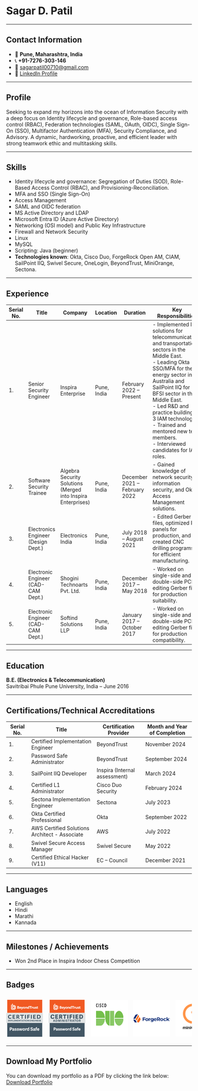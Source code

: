 # Sagar D. Patil

---

## Contact Information

- 📍 **Pune, Maharashtra, India**  
- 📞 **+91-7276-303-146**  
- 📧 [sagarpatil00710@gmail.com](mailto:sagarpatil00710@gmail.com)  
- 🔗 [LinkedIn Profile](https://www.linkedin.com/in/sagarpatilpune)

---

## Profile

Seeking to expand my horizons into the ocean of Information Security with a deep focus on Identity lifecycle and governance, Role-based access control (RBAC), Federation technologies (SAML, OAuth, OIDC), Single Sign-On (SSO), Multifactor Authentication (MFA), Security Compliance, and Advisory. A dynamic, hardworking, proactive, and efficient leader with strong teamwork ethic and multitasking skills.

---

## Skills

- Identity lifecycle and governance: Segregation of Duties (SOD), Role-Based Access Control (RBAC), and Provisioning-Reconciliation.
- MFA and SSO (Single Sign-On)
- Access Management
- SAML and OIDC federation
- MS Active Directory and LDAP
- Microsoft Entra ID (Azure Active Directory)
- Networking (OSI model) and Public Key Infrastructure
- Firewall and Network Security
- Linux
- MySQL
- Scripting: Java (beginner)
- **Technologies known**: Okta, Cisco Duo, ForgeRock Open AM, CIAM, SailPoint IIQ, Swivel Secure, OneLogin, BeyondTrust, MiniOrange, Sectona.

---

## Experience

| **Serial No.** | **Title**                      | **Company**                        | **Location**    | **Duration**                  | **Key Responsibilities**                                                                                                                                                   |
|----------------|--------------------------------|------------------------------------|-----------------|-------------------------------|----------------------------------------------------------------------------------------------------------------------------------------------------------------------------|
| 1.             | Senior Security Engineer       | Inspira Enterprise                | Pune, India     | February 2022 – Present        | - Implemented IAM solutions for telecommunications and transportation sectors in the Middle East.<br>- Leading Okta SSO/MFA for the energy sector in Australia and SailPoint IIQ for BFSI sector in the Middle East.<br>- Led R&D and practice building on 3 IAM technologies.<br>- Trained and mentored new team members.<br>- Interviewed candidates for IAM roles. |
| 2.             | Software Security Trainee      | Algebra Security Solutions (Merged into Inspira Enterprises) | Pune, India | December 2021 – February 2022 | - Gained knowledge of network security, information security, and Okta Access Management solutions.                                                                                     |
| 3.             | Electronics Engineer (Design Dept.) | Electronics India                  | Pune, India     | July 2018 – August 2021       | - Edited Gerber files, optimized PCB panels for production, and created CNC drilling programs for efficient manufacturing.                                                        |
| 4.             | Electronic Engineer (CAD-CAM Dept.) | Shogini Technoarts Pvt. Ltd.       | Pune, India     | December 2017 – May 2018      | - Worked on single-side and double-side PCBs, editing Gerber files for production suitability.                                                                                           |
| 5.             | Electronic Engineer (CAD-CAM Dept.) | Softind Solutions LLP              | Pune, India     | January 2017 – October 2017   | - Worked on single-side and double-side PCBs, editing Gerber files for production compatibility.                                                                                        |

---

## Education

**B.E. (Electronics & Telecommunication)**  
Savitribai Phule Pune University, India – June 2016

---

## Certifications/Technical Accreditations

| **Serial No.** | **Title**                                     | **Certification Provider** | **Month and Year of Completion** |
|----------------|-----------------------------------------------|----------------------------|----------------------------------|
| 1.             | Certified Implementation Engineer             | BeyondTrust                | November 2024                    |
| 2.             | Password Safe Administrator                   | BeyondTrust                | September 2024                   |
| 3.             | SailPoint IIQ Developer                       | Inspira (Internal assessment) | March 2024                       |
| 4.             | Certified L1 Administrator                    | Cisco Duo Security         | February 2024                    |
| 5.             | Sectona Implementation Engineer               | Sectona                    | July 2023                        |
| 6.             | Okta Certified Professional                   | Okta                       | September 2022                   |
| 7.             | AWS Certified Solutions Architect - Associate | AWS                        | July 2022                        |
| 8.             | Swivel Secure Access Manager                  | Swivel Secure              | May 2022                         |
| 9.             | Certified Ethical Hacker (V11)                | EC – Council               | December 2021                    |

---

## Languages

- English  
- Hindi  
- Marathi  
- Kannada  

---

## Milestones / Achievements

- Won 2nd Place in Inspira Indoor Chess Competition  

---

## Badges

<div class="badge-carousel">
  <img src="assets/images/BT.png" alt="BT Badge" class="badge">
  <img src="assets/images/BTadmin.png" alt="BT Admin Badge" class="badge">
  <img src="assets/images/Cisco.png" alt="Cisco Badge" class="badge">
  <img src="assets/images/FR.png" alt="FR Badge" class="badge">
  <img src="assets/images/miniorange.png" alt="MiniOrange Badge" class="badge">
  <img src="assets/images/okta.png" alt="Okta Badge" class="badge">
  <img src="assets/images/Sectona.png" alt="Sectona Badge" class="badge">
  <img src="assets/images/sailpoint.png" alt="Sailpoint Badge" class="badge">
  <img src="assets/images/Onelogin.png" alt="Onelogin Badge" class="badge">
</div>

<style>
  .badge-carousel {
    display: flex;
    overflow-x: auto;
    white-space: nowrap;
    padding: 10px 0;
  }
  .badge {
    width: 100px;
    height: auto;
    margin-right: 15px;
  }
  .badge-carousel::-webkit-scrollbar {
    height: 8px;
  }
  .badge-carousel::-webkit-scrollbar-thumb {
    background-color: darkgray;
    border-radius: 10px;
  }
  .badge-carousel::-webkit-scrollbar-track {
    background: #f1f1f1;
  }
</style>

---

## Download My Portfolio

You can download my portfolio as a PDF by clicking the link below:  
[Download Portfolio](assets/downloads/portfolio.pdf)
